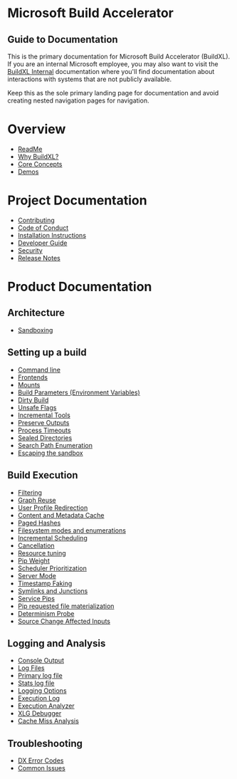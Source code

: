 # Microsoft Build Accelerator

## Guide to Documentation
This is the primary documentation for Microsoft Build Accelerator (BuildXL). If you are an internal Microsoft employee, you may also want to visit the [BuildXL Internal](https://aka.ms/buildxl) documentation where you'll find documentation about interactions with systems that are not publicly available.

Keep this as the sole primary landing page for documentation and avoid creating nested navigation pages for navigation.

# Overview
* [ReadMe](../README.md)
* [Why BuildXL?](Wiki/WhyBuildXL.md)
* [Core Concepts](Wiki/CoreConcepts.md)
* [Demos](../Public/Src/Demos/Demos.md)

# Project Documentation
* [Contributing](../CONTRIBUTING.md)
* [Code of Conduct](../CODE_OF_CONDUCT.md)
* [Installation Instructions](Wiki/Installation.md)
* [Developer Guide](Wiki/DeveloperGuide.md)
* [Security](../SECURITY.md)
* [Release Notes](Wiki/Release-Notes.md)

# Product Documentation
## Architecture
* [Sandboxing](Specs/Sandboxing.md)

## Setting up a build
* [Command line](Wiki/How-to-run-BuildXL.md)
* [Frontends](Wiki/Frontends.md)
* [Mounts](Wiki/Advanced-Features/Mounts.md)
* [Build Parameters (Environment Variables)](Wiki/Advanced-Features/Build-Parameters-(Environment-variables).md)
* [Dirty Build](Wiki/How-To-Run-BuildXL/Dirty-Build.md)
* [Unsafe Flags](Wiki/How-To-Run-BuildXL/Unsafe-flags.md)
* [Incremental Tools](Wiki/Advanced-Features/Incremental-tools.md)
* [Preserve Outputs](Wiki/Advanced-Features/Preserving-outputs.md)
* [Process Timeouts](Wiki/Advanced-Features/Process-Timeouts.md)
* [Sealed Directories](Wiki/Advanced-Features/Sealed-Directories.md)
* [Search Path Enumeration](Wiki/Advanced-Features/Search-Path-Enumeration.md)
* [Escaping the sandbox](Wiki/Advanced-Features/Process-breakaway.md)

## Build Execution
* [Filtering](Wiki/How-To-Run-BuildXL/Filtering.md)
* [Graph Reuse](Wiki/Advanced-Features/Graph-Reuse.md)
* [User Profile Redirection](Wiki/Advanced-Features/User-Profile-Redirection.md)
* [Content and Metadata Cache](../Public/Src/Cache/README.md)
* [Paged Hashes](Specs/PagedHash.md)
* [Filesystem modes and enumerations](Wiki/Advanced-Features/Filesystem-modes-and-Enumerations.md)
* [Incremental Scheduling](Wiki/Advanced-Features/Incremental-Scheduling.md)
* [Cancellation](Wiki/How-To-Run-BuildXL/Cancellation-(CtrlC).md)
* [Resource tuning](Wiki/How-To-Run-BuildXL/Resource-Usage-Configuration.md) 
* [Pip Weight](Wiki/Advanced-Features/Pip-Weight.md) 
* [Scheduler Prioritization](Wiki/Advanced-Features/Scheduler-Prioritization.md)
* [Server Mode](Wiki/Advanced-Features/Server-Mode.md) 
* [Timestamp Faking](Wiki/Advanced-Features/Timestamp-Faking.md)
* [Symlinks and Junctions](Wiki/Advanced-Features/Symlinks-and-Junctions.md)
* [Service Pips](Wiki/Service-Pips.md)
* [Pip requested file materialization](Wiki/External-OnDemand-File-Materialization-API.md)
* [Determinism Probe](Wiki/Advanced-Features/Determinism-Probe.md)
* [Source Change Affected Inputs](Wiki/Advanced-Features/Source-Change-Affected-Inputs.md)

## Logging and Analysis
* [Console Output](Wiki/How-To-Run-BuildXL/Console-output.md)
* [Log Files](Wiki/How-To-Run-BuildXL/Log-Files.md)
* [Primary log file](Wiki/How-To-Run-BuildXL/Log-Files/BuildXL.log.md)
* [Stats log file](Wiki/How-To-Run-BuildXL/Log-Files/BuildXL.stats.md)
* [Logging Options](Wiki/How-To-Run-BuildXL/Logging-Options.md)
* [Execution Log](Wiki/How-To-Run-BuildXL/Log-Files/BuildXL.xlg.md)
* [Execution Analyzer](Wiki/Advanced-Features/Execution-Analyzer.md) 
* [XLG Debugger](Wiki/Advanced-Features/XLG-Debugger/INDEX.md) 
* [Cache Miss Analysis](Wiki/Advanced-Features/Cache-Miss-Analysis.md)

## Troubleshooting
* [DX Error Codes](Wiki/Error-Codes)
* [Common Issues]()

